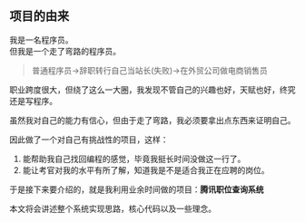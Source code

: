 ## 项目的由来

我是一名程序员。<br>
但我是一个走了弯路的程序员。

>普通程序员→辞职转行自己当站长(失败)→在外贸公司做电商销售员

职业跨度很大，但绕了这么一大圈，我发现不管自己的兴趣也好，天赋也好，终究还是写程序。<br>

虽然我对自己的能力有信心，但由于走了弯路，我必须要拿出点东西来证明自己。<br>

因此做了一个对自己有挑战性的项目，这样：

1. 能帮助我自己找回编程的感觉，毕竟我挺长时间没做这一行了。
2. 能让考官对我的水平有所了解，知道我是不是适合我正在应聘的岗位。

于是接下来要介绍的，就是我利用业余时间做的项目：**腾讯职位查询系统**

本文将会讲述整个系统实现思路，核心代码以及一些理念。

